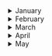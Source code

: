 
<details><summary>January</summary>

##### 3-01-2021
* [How a Zen Buddhist Monk and Hospital Chaplain Spends His Sundays](https://www.nytimes.com/2021/01/01/nyregion/coronavirus-hospital-chaplain-buddhism.html) #death #buddhism #zen #palliative_care

##### 10-01-2021
* [I Think Beethoven Encoded His Deafness in His Music](https://www.nytimes.com/2020/12/27/arts/music/beethoven-hearing-loss-deafness.html) #music #insight #Beethoven #health

##### 14-01-2021
* [How Bad Is Your Spotify? Our sophisticated A.I. judges your awful taste in music.](https://pudding.cool/2020/12/judge-my-spotify/) #spotify #ai #data_visualization #data #music

#### 21-01-2021
* [A Nepali Team Just Made the First Winter Ascent of K2](https://www.outsideonline.com/2420319/k2-first-winter-ascent) #K2 #mountain #ascent #mountaineering #outside

#### 22-01-2021
* [The pandemic is showing us which friendships are worth keeping](https://www.washingtonpost.com/lifestyle/2021/01/22/friends-pandemic-casual-pod-social-circle/) #friendship #insight #disease #relationships

#### 26-01-2021
* [The Strange Brain of the World’s Greatest Solo Climber](https://nautil.us/issue/39/sport/the-strange-brain-of-the-worlds-greatest-solo-climber) #science #mountain #ascent #mountaineering #climber #brain #amygdala

#### 30-01-2021
* [Las abuelas, motor de la evolución humana](https://www.rtve.es/alacarta/audios/a-hombros-de-gigantes/hombros-gigantes-abuelas-motor-evolucion-humana-gripe-asoma-valor-del-fracaso-ciencia-hormonas-vegetales-contra-insectos-manuel-andres-del-rio-sabio-ilustrado-07-05-20/5616108/) #insight #science #evolution #msocial_sciences #abuela
</p>
</details>

<details><summary>February</summary>
  
#### 1-02-2021
* [Have You Considered the Benefits of Crying?](https://www.nytimes.com/2020/07/28/opinion/tears-teacher-crying-japan.html) #japan #health #insight

#### 2-02-2021
* [Has Tech Destroyed Society?](https://www.wired.com/story/a-25-year-old-bet-comes-due-has-tech-destroyed-society/#intcid=recommendations_wired-right-rail-vidi-experiment_318e115b-90d3-4384-8364-6ffc8652c3b0_popular4-1) #society #insight #wired

#### 6-02-2021
* [The Dyatlov Pass mystery](https://www.bbc.co.uk/news/extra/SoLiOdJyCK/mystery_of_dyatlov_pass) #mountain #death #science #mystery #nature
* [9 Russian Adventurers Mysteriously Froze to Death. A New Theory Explains Why](https://www.wired.com/story/dyatlov-pass-incident-slab-avalanche/) #wired #science #mystery #mountain

#### 19-02-2021
* [How Much Exercise Do You Need for Better Heart Health?](https://www.nytimes.com/2021/02/17/well/move/exercise-heart-health.html?action=click&algo=top_conversion&block=editors_picks_recirc&fellback=true&imp_id=158503821&impression_id=26f44d60-725a-11eb-972d-172592e47911&index=0&pgtype=Article&region=footer&req_id=553312979&surface=home-featured&variant=2_use) #health #science

#### 23-02-2021
* [Future Vaccines Depend on Test Subjects in Short Supply: Monkeys](https://www.nytimes.com/2021/02/23/business/covid-vaccine-monkeys.html) #health #death #science #nytimes #nature #paradox
</p>
</details>

<details><summary>March</summary>

#### 3-03-2021
* [He Was Born Into Slavery, but Achieved Musical Stardom](https://www.nytimes.com/2021/03/03/arts/music/thomas-wiggins-blind-tom-piano.html?action=click&module=Well&pgtype=Homepage&section=Music) #music #blindness #piano #artist #slavery #history #historical

#### 4-03-2021
* [Vertical farms nailed tiny salads. Now they need to feed the world](https://www.wired.co.uk/article/vertical-farms) #wired #economics #food #nature #insight

#### 7-03-2021
* [How to be an Atheist in Medieval Europe](https://www.youtube.com/watch?v=Eb5mYqnKFlI&ab_channel=GreshamCollege) #lecturer #religion #atheism #middle_ages

#### 12-03-2021
* [The Creativity of ADHD](https://www.scientificamerican.com/article/the-creativity-of-adhd/) #science #creativity #disorder #health

#### 16-03-2021
* [The Victims of Agent Orange the U.S. Has Never Acknowledged](https://www.nytimes.com/2021/03/16/magazine/laos-agent-orange-vietnam-war.html) #science #vietnam #disorder #health #disease #war

#### 21-03-2021
* [How 'research architecture' is redefining art](https://www.theguardian.com/artanddesign/2019/jan/06/research-architecture-redefining-art-goldsmiths-london) #reconstruction #forensic #photogrammetry #journalism #investigation #documentary #research

#### 28-03-2021
* [Our digitized world hasn’t just changed how we listen to music](https://www.nytimes.com/interactive/2021/03/14/opinion/pop-music-songwriting.html) #music #insight #history

#### 30-03-2021
* [How mRNA Technology Could Change the World](https://www.theatlantic.com/ideas/archive/2021/03/how-mrna-technology-could-change-world/618431/) #science

</p>
</details>
<details><summary>April</summary>

#### 14-04-2021
* [Cells That ‘Taste’ Danger Set Off Immune Responses](https://www.quantamagazine.org/tuft-cells-that-taste-danger-set-off-immune-responses-20191115/) #disease #health #autoimmune #xi'am

#### 16-04-2021
* [Married to the job: how a long-hours working culture keeps people single and lonely](https://www.theguardian.com/lifeandstyle/2021/apr/15/married-job-long-hours-working-culture-single-lonely-love) #insight #health #work #society #sociology

#### 22-04-2021
* [The Biology of Grief](https://www.nytimes.com/2021/04/22/well/what-happens-in-the-body-during-grief.html) #insight #health #life #society #sociology #death
</p>
</details>
<details><summary>May</summary>
  
#### 11-05-2021
* [The Price They Pay for Your Perfect Vacation Photo](https://www.nytimes.com/2021/05/11/science/tourists-turtles-sharks-photography.html) #insight #health #life #society #sociology #death

#### 15-05-2021
* [La sociedad anestesiada por la fobia al dolor](https://www.pagina12.com.ar/339323-la-sociedad-anestesiada-por-la-fobia-al-dolor) #insight #health #life #society #sociology #pain #dolor


</p>
</details>

